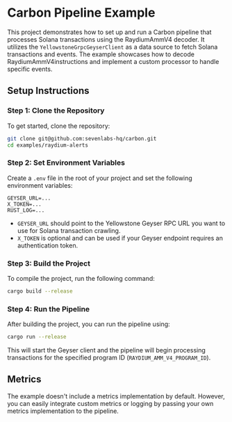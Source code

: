 # Carbon Pipeline Example

This project demonstrates how to set up and run a Carbon pipeline that processes Solana transactions using the RaydiumAmmV4 decoder. It utilizes the `YellowstoneGrpcGeyserClient` as a data source to fetch Solana transactions and events. The example showcases how to decode RaydiumAmmV4instructions and implement a custom processor to handle specific events.

## Setup Instructions

### Step 1: Clone the Repository

To get started, clone the repository:

```sh
git clone git@github.com:sevenlabs-hq/carbon.git
cd examples/raydium-alerts
```

### Step 2: Set Environment Variables

Create a `.env` file in the root of your project and set the following environment variables:

```env
GEYSER_URL=...
X_TOKEN=...
RUST_LOG=...
```

- `GEYSER_URL` should point to the Yellowstone Geyser RPC URL you want to use for Solana transaction crawling.
- `X_TOKEN` is optional and can be used if your Geyser endpoint requires an authentication token.

### Step 3: Build the Project

To compile the project, run the following command:

```sh
cargo build --release
```

### Step 4: Run the Pipeline

After building the project, you can run the pipeline using:

```sh
cargo run --release
```

This will start the Geyser client and the pipeline will begin processing transactions for the specified program ID (`RAYDIUM_AMM_V4_PROGRAM_ID`).

## Metrics

The example doesn't include a metrics implementation by default. However, you can easily integrate custom metrics or logging by passing your own metrics implementation to the pipeline.
